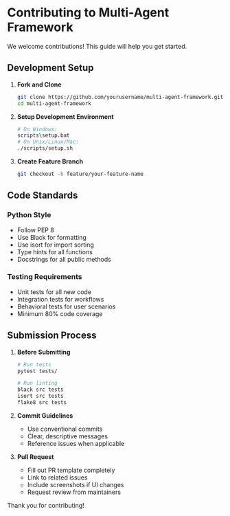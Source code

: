 # Contributing to Multi-Agent Framework

We welcome contributions! This guide will help you get started.

## Development Setup

1. **Fork and Clone**
   ```bash
   git clone https://github.com/yourusername/multi-agent-framework.git
   cd multi-agent-framework
   ```

2. **Setup Development Environment**
   ```bash
   # On Windows:
   scripts\setup.bat
   # On Unix/Linux/Mac:
   ./scripts/setup.sh
   ```

3. **Create Feature Branch**
   ```bash
   git checkout -b feature/your-feature-name
   ```

## Code Standards

### Python Style
- Follow PEP 8
- Use Black for formatting
- Use isort for import sorting
- Type hints for all functions
- Docstrings for all public methods

### Testing Requirements
- Unit tests for all new code
- Integration tests for workflows
- Behavioral tests for user scenarios
- Minimum 80% code coverage

## Submission Process

1. **Before Submitting**
   ```bash
   # Run tests
   pytest tests/
   
   # Run linting
   black src tests
   isort src tests
   flake8 src tests
   ```

2. **Commit Guidelines**
   - Use conventional commits
   - Clear, descriptive messages
   - Reference issues when applicable

3. **Pull Request**
   - Fill out PR template completely
   - Link to related issues
   - Include screenshots if UI changes
   - Request review from maintainers

Thank you for contributing!
